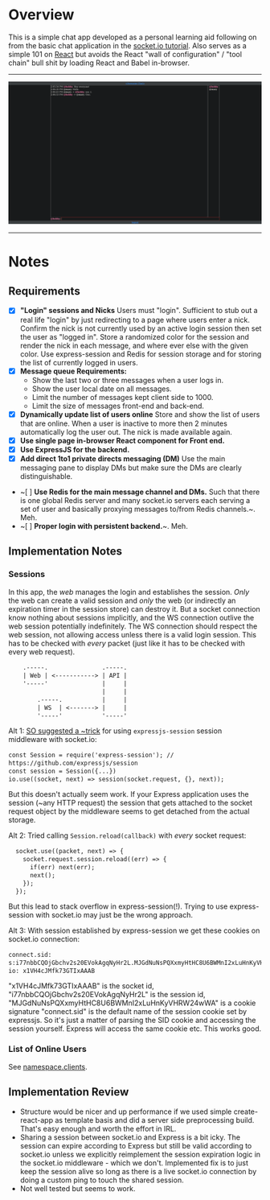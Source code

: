 # Overview
This is a simple chat app developed as a personal learning aid following on from the basic chat application in the [socket.io tutorial](https://socket.io/get-started/chat/). Also serves as a simple 101 on [React](https://reactjs.org/) but avoids the React "wall of configuration" / "tool chain" bull shit by loading React and Babel in-browser.

---

<img src="screenshot.png" />

---

# Notes

## Requirements

  - [x] **"Login" sessions and Nicks** Users must "login". Sufficient to stub out a real life "login" by just redirecting to a page where users enter a nick. Confirm the nick is not currently used by an active login session then set the user as "logged in". Store a randomized color for the session and render the nick in each message, and where ever else with the given color. Use express-session and Redis for session storage and for storing the list of currently logged in users.
  - [x] **Message queue Requirements:**
    - Show the last two or three messages when a user logs in.
    - Show the user local date on all messages.
    - Limit the number of messages kept client side to 1000.
    - Limit the size of messages front-end and back-end.
  - [x] **Dynamically update list of users online** Store and show the list of users that are online. When a user is inactive to more then 2 minutes automatically log the user out. The nick is made available again.
  - [x] **Use single page in-browser React component for Front end.**
  - [x] **Use ExpressJS for the backend.**
  - [x] **Add direct 1to1 private directs messaging (DM)** Use the main messaging pane to display DMs but make sure the DMs are clearly distinguishable.
  - ~[ ] **Use Redis for the main message channel and DMs.** Such that there is one global Redis server and many socket.io servers each serving a set of user and basically proxying messages to/from Redis channels.~. Meh.
  - ~[ ] **Proper login with persistent backend.**~. Meh.

## Implementation Notes

### Sessions
In this app, the *web* manages the login and establishes the session. *Only* the web can create a valid session and *only* the web (or indirectly an expiration timer in the session store) can destroy it. But a socket connection know nothing about sessions implicitly, and the WS connection outlive the web session potentially indefinitely. The WS connection should respect the web session, not allowing access unless there is a valid login session. This has to be checked with *every* packet (just like it has to be checked with every web request).

        .-----.               .-----.
        | Web | <-----------> | API |
        '-----'               |     |
                              |     |
            .-----.           |     |
            | WS  | <-------> |     |
            '-----'           '-----'

Alt 1: [SO suggested a ~trick][so1] for using `expressjs-session` session middleware with socket.io:

    const Session = require('express-session'); // https://github.com/expressjs/session
    const session = Session({...})
    io.use((socket, next) => session(socket.request, {}, next));

But this doesn't actually seem work. If your Express application uses the session (~any HTTP request) the session that gets attached to the socket request object by the middleware seems to get detached from the actual storage.

Alt 2: Tried calling `Session.reload(callback)` with *every* socket request:

      socket.use((packet, next) => {
        socket.request.session.reload((err) => {
          if(err) next(err);
          next();
        });
      });

But this lead to stack overflow in express-session(!). Trying to use express-session with socket.io may just be the wrong approach.

Alt 3: With session established by express-session we get these cookies on socket.io connection:

    connect.sid: s:i77nbbCQOjGbchv2s20EVokAgqNyHr2L.MJGdNuNsPQXxmyHtHC8U6BWMnI2xLuHnKyVHRW24wWA
    io: x1VH4cJMfk73GTIxAAAB

"x1VH4cJMfk73GTIxAAAB" is the socket id, "i77nbbCQOjGbchv2s20EVokAgqNyHr2L" is the session id, "MJGdNuNsPQXxmyHtHC8U6BWMnI2xLuHnKyVHRW24wWA" is a cookie signature "connect.sid" is the default name of the session cookie set by expressjs. So it's just a matter of parsing the SID cookie and accessing the session yourself. Express will access the same cookie etc. This works good.

### List of Online Users
See [namespace.clients](https://github.com/socketio/socket.io/blob/master/docs/API.md#namespaceclientscallback).


## Implementation Review

  - Structure would be nicer and up performance if we used simple create-react-app as template basis and did a server side preprocessing build. That's easy enough and worth the effort in IRL.
  - Sharing a session between socket.io and Express is a bit icky. The session can expire according to Express but still be valid according to socket.io unless we explicitly reimplement the session expiration logic in the socket.io middleware - which we don't. Implemented fix is to just keep the session alive so long as there is a live socket.io connection by doing a custom ping to touch the shared session.
  - Not well tested but seems to work.

[socket.io]: https://github.com/socketio/socket.io/blob/master/docs/README.md
[so1]: https://stackoverflow.com/questions/25532692/how-to-share-sessions-with-socket-io-1-x-and-express-4-x?noredirect=1&lq=1
[generateId]: https://stackoverflow.com/questions/7702461/socket-io-custom-client-id
